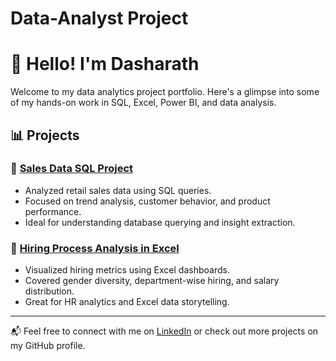 # Data-Analyst Project
# 👋 Hello! I'm Dasharath

Welcome to my data analytics project portfolio. Here's a glimpse into some of my hands-on work in SQL, Excel, Power BI, and data analysis.

## 📊 Projects

### 🔹 [Sales Data SQL Project](https://github.com/Dasharath021/Sales-Data-SQL-Project)
- Analyzed retail sales data using SQL queries.
- Focused on trend analysis, customer behavior, and product performance.
- Ideal for understanding database querying and insight extraction.

### 🔹 [Hiring Process Analysis in Excel](https://github.com/Dasharath021/Hiring-Process-Analysis-In-Excel)
- Visualized hiring metrics using Excel dashboards.
- Covered gender diversity, department-wise hiring, and salary distribution.
- Great for HR analytics and Excel data storytelling.

---

📬 Feel free to connect with me on [LinkedIn](https://www.linkedin.com/in/dasharath-nikam-795691228/) or check out more projects on my GitHub profile.
